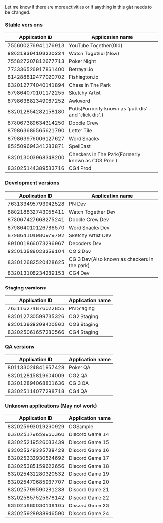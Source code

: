 Let me know if there are more activities or if anything in this gist needs to be changed.

### Stable versions
| Application ID | Application name |
| --- | --- |
| 755600276941176913 | YouTube Together(Old) |
| 880218394199220334 | Watch Together(New) |
| 755827207812677713 | Poker Night |
| 773336526917861400 | Betrayal.io |
| 814288819477020702 | Fishington.io |
| 832012774040141894 | Chess In The Park |
| 879864070101172255 | Sketchy Artist |
| 879863881349087252 | Awkword |
| 832012854282158180 | Putts(Formerly known as 'putt dis' and 'click dis'.) |
| 878067389634314250 | Doodle Crew |
| 879863686565621790 | Letter Tile |
| 879863976006127627 | Word Snacks |
| 852509694341283871 | SpellCast |
| 832013003968348200 | Checkers In The Park(Formerly known as CG3 Prod.) |
| 832025144389533716 | CG4 Prod |

### Development versions
| Application ID | Application name |
| --- | --- |
| 763133495793942528 | PN Dev |
| 880218832743055411 | Watch Together Dev |
| 878067427668275241 | Doodle Crew Dev |
| 879864010126786570 | Word Snacks Dev |
| 879864104980979792 | Sketchy Artist Dev |
| 891001866073296967 | Decoders Dev |
| 832012586023256104 | CG 2 Dev |
| 832012682520428625 | CG 3 Dev(Also known as checkers in the park) |
| 832013108234289153 | CG4 Dev |
### Staging versions
| Application ID | Application name |
| --- | --- |
| 763116274876022855 | PN Staging |
| 832012730599735326 | CG2 Staging |
| 832012938398400562 | CG3 Staging |
| 832025061657280566 | CG4 Staging |

### QA versions
| Application ID | Application name |
| --- | --- |
| 801133024841957428 | Poker QA |
| 832012815819604009 | CG2 QA |
| 832012894068801636 | CG 3 QA |
| 832025114077298718 | CG4 QA |

### Unknown applications (May not work)
| Application ID | Application name |
| --- | --- |
| 832025993019260929 | CGSample |
| 832025179659960360 | Discord Game 14 |
| 832025219526033439 | Discord Game 15 |
| 832025249335738428 | Discord Game 16 |
| 832025333930524692 | Discord Game 17 |
| 832025385159622656 | Discord Game 18 |
| 832025431280320532 | Discord Game 19 |
| 832025470685937707 | Discord Game 20 |
| 832025799590281238 | Discord Game 21 |
| 832025857525678142 | Discord Game 22 |
| 832025886030168105 | Discord Game 23 |
| 832025928938946590 | Discord Game 24 |